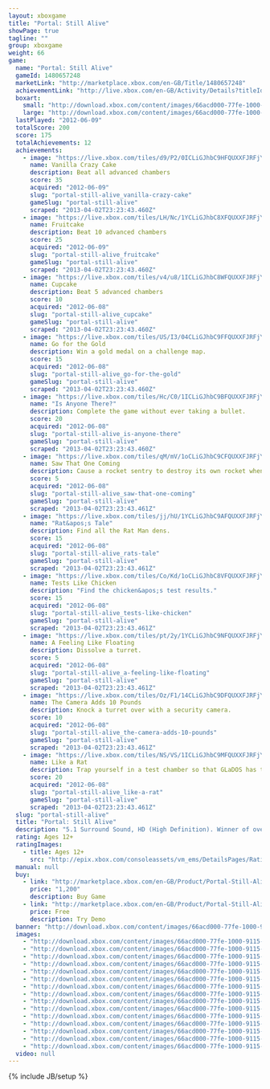 ```yaml
---
layout: xboxgame
title: "Portal: Still Alive"
showPage: true
tagline: ""
group: xboxgame
weight: 66
game: 
  name: "Portal: Still Alive"
  gameId: 1480657248
  marketLink: "http://marketplace.xbox.com/en-GB/Title/1480657248"
  achievementLink: "http://live.xbox.com/en-GB/Activity/Details?titleId=1480657248"
  boxart: 
    small: "http://download.xbox.com/content/images/66acd000-77fe-1000-9115-d80258410960/1033/boxartsm.jpg"
    large: "http://download.xbox.com/content/images/66acd000-77fe-1000-9115-d80258410960/1033/boxartlg.jpg"
  lastPlayed: "2012-06-09"
  totalScore: 200
  score: 175
  totalAchievements: 12
  achievements: 
    - image: "https://live.xbox.com/tiles/d9/P2/0ICLiGJhbC9HFQUXXFJRFjYwL2FjaC8wLzMAAAAA5+fn-9nTbA==.jpg"
      name: Vanilla Crazy Cake
      description: Beat all advanced chambers
      score: 35
      acquired: "2012-06-09"
      slug: "portal-still-alive_vanilla-crazy-cake"
      gameSlug: "portal-still-alive"
      scraped: "2013-04-02T23:23:43.460Z"
    - image: "https://live.xbox.com/tiles/LH/Nc/1YCLiGJhbC8XFQUXXFJRFjYwL2FjaC8wL2MAAAAA5+fn+nNzNw==.jpg"
      name: Fruitcake
      description: Beat 10 advanced chambers
      score: 25
      acquired: "2012-06-09"
      slug: "portal-still-alive_fruitcake"
      gameSlug: "portal-still-alive"
      scraped: "2013-04-02T23:23:43.460Z"
    - image: "https://live.xbox.com/tiles/v4/u8/1ICLiGJhbC8WFQUXXFJRFjYwL2FjaC8wL2IAAAAA5+fn+5OLpA==.jpg"
      name: Cupcake
      description: Beat 5 advanced chambers
      score: 10
      acquired: "2012-06-08"
      slug: "portal-still-alive_cupcake"
      gameSlug: "portal-still-alive"
      scraped: "2013-04-02T23:23:43.460Z"
    - image: "https://live.xbox.com/tiles/US/I3/04CLiGJhbC9FFQUXXFJRFjYwL2FjaC8wLzEAAAAA5+fn-BgiSg==.jpg"
      name: Go for the Gold
      description: Win a gold medal on a challenge map.
      score: 15
      acquired: "2012-06-08"
      slug: "portal-still-alive_go-for-the-gold"
      gameSlug: "portal-still-alive"
      scraped: "2013-04-02T23:23:43.460Z"
    - image: "https://live.xbox.com/tiles/Hc/C0/1ICLiGJhbC9BFQUXXFJRFjYwL2FjaC8wLzUAAAAA5+fn+5vABg==.jpg"
      name: "Is Anyone There?"
      description: Complete the game without ever taking a bullet.
      score: 20
      acquired: "2012-06-08"
      slug: "portal-still-alive_is-anyone-there"
      gameSlug: "portal-still-alive"
      scraped: "2013-04-02T23:23:43.460Z"
    - image: "https://live.xbox.com/tiles/qM/mV/1oCLiGJhbC9CFQUXXFJRFjYwL2FjaC8wLzYAAAAA5+fn+brJsw==.jpg"
      name: Saw That One Coming
      description: Cause a rocket sentry to destroy its own rocket when the rocket has been redirected back towards it.
      score: 5
      acquired: "2012-06-08"
      slug: "portal-still-alive_saw-that-one-coming"
      gameSlug: "portal-still-alive"
      scraped: "2013-04-02T23:23:43.461Z"
    - image: "https://live.xbox.com/tiles/jj/hU/1YCLiGJhbC9AFQUXXFJRFjYwL2FjaC8wLzQAAAAA5+fn+ns4lQ==.jpg"
      name: "Rat&apos;s Tale"
      description: Find all the Rat Man dens.
      score: 15
      acquired: "2012-06-08"
      slug: "portal-still-alive_rats-tale"
      gameSlug: "portal-still-alive"
      scraped: "2013-04-02T23:23:43.461Z"
    - image: "https://live.xbox.com/tiles/Co/Kd/1oCLiGJhbC8VFQUXXFJRFjYwL2FjaC8wL2EAAAAA5+fn+bKCEQ==.jpg"
      name: Tests Like Chicken
      description: "Find the chicken&apos;s test results."
      score: 15
      acquired: "2012-06-08"
      slug: "portal-still-alive_tests-like-chicken"
      gameSlug: "portal-still-alive"
      scraped: "2013-04-02T23:23:43.461Z"
    - image: "https://live.xbox.com/tiles/pt/2y/1YCLiGJhbC9NFQUXXFJRFjYwL2FjaC8wLzkAAAAA5+fn+p3dvQ==.jpg"
      name: A Feeling Like Floating
      description: Dissolve a turret.
      score: 5
      acquired: "2012-06-08"
      slug: "portal-still-alive_a-feeling-like-floating"
      gameSlug: "portal-still-alive"
      scraped: "2013-04-02T23:23:43.461Z"
    - image: "https://live.xbox.com/tiles/Oz/F1/14CLiGJhbC9DFQUXXFJRFjYwL2FjaC8wLzcAAAAA5+fn+FoxIA==.jpg"
      name: The Camera Adds 10 Pounds
      description: Knock a turret over with a security camera.
      score: 10
      acquired: "2012-06-08"
      slug: "portal-still-alive_the-camera-adds-10-pounds"
      gameSlug: "portal-still-alive"
      scraped: "2013-04-02T23:23:43.461Z"
    - image: "https://live.xbox.com/tiles/NS/VS/1ICLiGJhbC9MFQUXXFJRFjYwL2FjaC8wLzgAAAAA5+fn+30lLg==.jpg"
      name: Like a Rat
      description: Trap yourself in a test chamber so that GLaDOS has to help you continue.
      score: 20
      acquired: "2012-06-08"
      slug: "portal-still-alive_like-a-rat"
      gameSlug: "portal-still-alive"
      scraped: "2013-04-02T23:23:43.461Z"
  slug: "portal-still-alive"
  title: "Portal: Still Alive"
  description: "5.1 Surround Sound, HD (High Definition). Winner of over 30 &lsquo;Game of the Year&rsquo; awards, &lsquo;Portal&rsquo; now comes to the Xbox LIVE Arcade! As unwilling test subjects in a sinister laboratory, players must break the laws of physics using &lsquo;portal&rsquo; technology to solve puzzles and survive. Unlock the full game to experience the complete singleplayer story, gain access to all 14 new bonus maps, and get a glimpse behind the scenes with developer commentary! This game requires the Xbox 360 hard drive. There are no refunds for this item. For more information, see www.xbox.com/live/accounts."
  rating: Ages 12+
  ratingImages: 
    - title: Ages 12+
      src: "http://epix.xbox.com/consoleassets/vm_ems/DetailsPages/RatingSystemID/14/default/Values/14003.png"
  manual: null
  buy: 
    - link: "http://marketplace.xbox.com/en-GB/Product/Portal-Still-Alive/66acd000-77fe-1000-9115-d80258410960?purchase=1&amp;DownloadType=Game"
      price: "1,200"
      description: Buy Game
    - link: "http://marketplace.xbox.com/en-GB/Product/Portal-Still-Alive/66acd000-77fe-1000-9115-d80258410960?purchase=1&amp;DownloadType=GameDemo"
      price: Free
      description: Try Demo
  banner: "http://download.xbox.com/content/images/66acd000-77fe-1000-9115-d80258410960/1033/banner.png"
  images: 
    - "http://download.xbox.com/content/images/66acd000-77fe-1000-9115-d80258410960/1033/screenlg1.jpg"
    - "http://download.xbox.com/content/images/66acd000-77fe-1000-9115-d80258410960/1033/screenlg2.jpg"
    - "http://download.xbox.com/content/images/66acd000-77fe-1000-9115-d80258410960/1033/screenlg3.jpg"
    - "http://download.xbox.com/content/images/66acd000-77fe-1000-9115-d80258410960/1033/screenlg4.jpg"
    - "http://download.xbox.com/content/images/66acd000-77fe-1000-9115-d80258410960/1033/screenlg5.jpg"
    - "http://download.xbox.com/content/images/66acd000-77fe-1000-9115-d80258410960/1033/screenlg6.jpg"
    - "http://download.xbox.com/content/images/66acd000-77fe-1000-9115-d80258410960/1033/screenlg7.jpg"
    - "http://download.xbox.com/content/images/66acd000-77fe-1000-9115-d80258410960/1033/screenlg8.jpg"
    - "http://download.xbox.com/content/images/66acd000-77fe-1000-9115-d80258410960/1033/screenlg9.jpg"
    - "http://download.xbox.com/content/images/66acd000-77fe-1000-9115-d80258410960/1033/screenlg10.jpg"
    - "http://download.xbox.com/content/images/66acd000-77fe-1000-9115-d80258410960/1033/screenlg11.jpg"
    - "http://download.xbox.com/content/images/66acd000-77fe-1000-9115-d80258410960/1033/screenlg12.jpg"
    - "http://download.xbox.com/content/images/66acd000-77fe-1000-9115-d80258410960/1033/screenlg13.jpg"
    - "http://download.xbox.com/content/images/66acd000-77fe-1000-9115-d80258410960/1033/screenlg14.jpg"
    - "http://download.xbox.com/content/images/66acd000-77fe-1000-9115-d80258410960/1033/screenlg15.jpg"
  video: null
---
```

{% include JB/setup %}